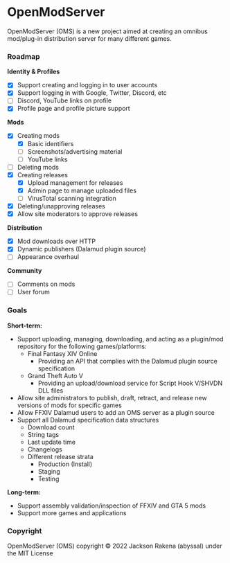 # OpenModServer
OpenModServer (OMS) is a new project aimed at creating an omnibus mod/plug-in distribution server for many different games.

### Roadmap
**Identity & Profiles**
- [x] Support creating and logging in to user accounts
- [x] Support logging in with Google, Twitter, Discord, etc
- [ ] Discord, YouTube links on profile
- [x] Profile page and profile picture support

**Mods**
- [x] Creating mods
  - [x] Basic identifiers
  - [ ] Screenshots/advertising material
  - [ ] YouTube links
- [ ] Deleting mods
- [x] Creating releases
  - [x] Upload management for releases
  - [x] Admin page to manage uploaded files
  - [ ] VirusTotal scanning integration
- [x] Deleting/unapproving releases
- [x] Allow site moderators to approve releases

**Distribution**
- [x] Mod downloads over HTTP
- [x] Dynamic publishers (Dalamud plugin source)
- [ ] Appearance overhaul

**Community**
- [ ] Comments on mods
- [ ] User forum
### Goals
**Short-term:**  
- Support uploading, managing, downloading, and acting as a plugin/mod repository for the following games/platforms:
  - Final Fantasy XIV Online
    - Providing an API that complies with the Dalamud plugin source specification
  - Grand Theft Auto V
    - Providing an upload/download service for Script Hook V/SHVDN DLL files
- Allow site administrators to publish, draft, retract, and release new versions of mods for specific games
- Allow FFXIV Dalamud users to add an OMS server as a plugin source
- Support all Dalamud specification data structures
  - Download count
  - String tags
  - Last update time
  - Changelogs
  - Different release strata
    - Production (Install)
    - Staging
    - Testing
  
**Long-term:**
- Support assembly validation/inspection of FFXIV and GTA 5 mods
- Support more games and applications

### Copyright
OpenModServer (OMS) copyright &copy; 2022 Jackson Rakena (abyssal) under the MIT License